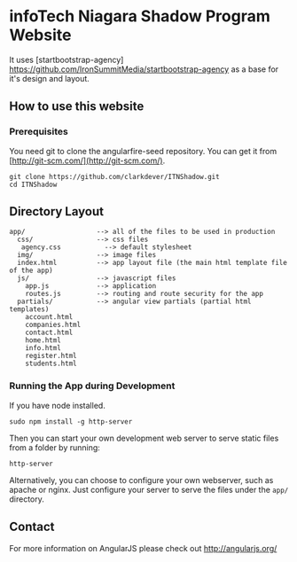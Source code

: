 # infoTech Niagara Shadow Program Website

It uses [startbootstrap-agency] https://github.com/IronSummitMedia/startbootstrap-agency as a base for it's design and layout.

## How to use this website


### Prerequisites

You need git to clone the angularfire-seed repository. You can get it from
[http://git-scm.com/](http://git-scm.com/).  


```
git clone https://github.com/clarkdever/ITNShadow.git
cd ITNShadow
```

## Directory Layout

    app/                  --> all of the files to be used in production
      css/                --> css files
       agency.css           --> default stylesheet
      img/                --> image files
      index.html          --> app layout file (the main html template file of the app)
      js/                 --> javascript files
        app.js            --> application
        routes.js         --> routing and route security for the app
      partials/           --> angular view partials (partial html templates)
        account.html
        companies.html
        contact.html
        home.html
        info.html
        register.html
        students.html


### Running the App during Development

If you have node installed.

```
sudo npm install -g http-server
```

Then you can start your own development web server to serve static files from a folder by
running:

```
http-server
```

Alternatively, you can choose to configure your own webserver, such as apache or nginx. Just
configure your server to serve the files under the `app/` directory.

## Contact

[Clark Dever]: mailto:clarkdever@gmail.com

For more information on AngularJS please check out http://angularjs.org/

[git]: http://git-scm.com/
[npm]: https://www.npmjs.org/
[node]: http://nodejs.org
[http-server]: https://github.com/nodeapps/http-server
[agency-bootstrap]: https://github.com/IronSummitMedia/startbootstrap-agency

